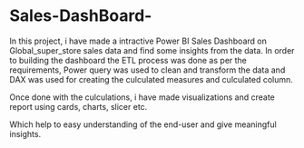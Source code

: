 # Sales-DashBoard-

In this project, i have made a intractive Power BI Sales Dashboard on Global_super_store sales data and find some insights from the data. In order to building the dashboard the ETL process was done as per the requirements, Power query was used to clean and transform the data and DAX was used for creating the culculated measures and culculated column.

Once done with the culculations, i have made visualizations and create report using cards, charts, slicer etc.

Which help to easy understanding of the end-user and give meaningful insights.
